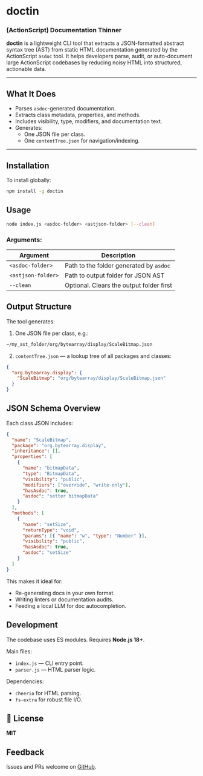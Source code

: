 # doctin
### (ActionScript) Documentation Thinner

**doctin** is a lightweight CLI tool that extracts a JSON-formatted abstract syntax tree (AST) from static HTML documentation generated by the ActionScript `asdoc` tool. It helps developers parse, audit, or auto-document large ActionScript codebases by reducing noisy HTML into structured, actionable data.

---

## What It Does
- Parses `asdoc`-generated documentation.
- Extracts class metadata, properties, and methods.
- Includes visibility, type, modifiers, and documentation text.
- Generates:
  - One JSON file per class.
  - One `contentTree.json` for navigation/indexing.

---

## Installation
To install globally:
```bash
npm install -g doctin
```

## Usage
```bash
node index.js <asdoc-folder> <astjson-folder> [--clean]
```

### Arguments:
| Argument           | Description                              |
| ------------------ | ---------------------------------------- |
| `<asdoc-folder>`   | Path to the folder generated by `asdoc`  |
| `<astjson-folder>` | Path to output folder for JSON AST       |
| `--clean`          | Optional. Clears the output folder first |

## Output Structure
The tool generates:

1. One JSON file per class, e.g.:
```bash
~/my_ast_folder/org/bytearray/display/ScaleBitmap.json
```

2. `contentTree.json` — a lookup tree of all packages and classes:
```json
{
  "org.bytearray.display": {
    "ScaleBitmap": "org/bytearray/display/ScaleBitmap.json"
  }
}
```

## JSON Schema Overview
Each class JSON includes:
```json
{
  "name": "ScaleBitmap",
  "package": "org.bytearray.display",
  "inheritance": [],
  "properties": [
    {
      "name": "bitmapData",
      "type": "BitmapData",
      "visibility": "public",
      "modifiers": ["override", "write-only"],
      "hasAsdoc": true,
      "asdoc": "setter bitmapData"
    }
  ],
  "methods": [
    {
      "name": "setSize",
      "returnType": "void",
      "params": [{ "name": "w", "type": "Number" }],
      "visibility": "public",
      "hasAsdoc": true,
      "asdoc": "setSize"
    }
  ]
}
```

This makes it ideal for:
- Re-generating docs in your own format.
- Writing linters or documentation audits.
- Feeding a local LLM for doc autocompletion.

## Development
The codebase uses ES modules. Requires **Node.js 18+**.

Main files:
- `index.js` — CLI entry point.
- `parser.js` — HTML parser logic.

Dependencies:
- `cheerio` for HTML parsing.
- `fs-extra` for robust file I/O.

## 📄 License
**MIT**

## Feedback
Issues and PRs welcome on [GitHub](https://github.com/ciacob/doctin).